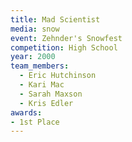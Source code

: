 ```yaml
---
title: Mad Scientist
media: snow
event: Zehnder's Snowfest
competition: High School
year: 2000
team_members:
  - Eric Hutchinson
  - Kari Mac
  - Sarah Maxson
  - Kris Edler
awards: 
- 1st Place
---
```

